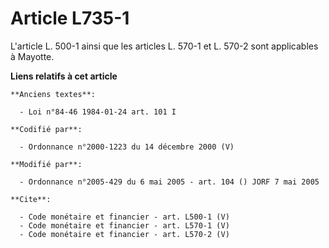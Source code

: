 # Article L735-1

L'article L. 500-1 ainsi que les articles L. 570-1 et L. 570-2 sont applicables à Mayotte.

**Liens relatifs à cet article**

	**Anciens textes**:

	  - Loi n°84-46 1984-01-24 art. 101 I

	**Codifié par**:

	  - Ordonnance n°2000-1223 du 14 décembre 2000 (V)

	**Modifié par**:

	  - Ordonnance n°2005-429 du 6 mai 2005 - art. 104 () JORF 7 mai 2005

	**Cite**:

	  - Code monétaire et financier - art. L500-1 (V)
	  - Code monétaire et financier - art. L570-1 (V)
	  - Code monétaire et financier - art. L570-2 (V)
